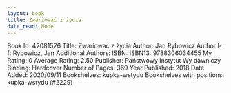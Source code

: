 ```yaml
---
layout: book
title: Zwariować z życia
date_read: None
---
```


Book Id: 42081526
Title: Zwariować z życia
Author: Jan Rybowicz
Author l-f: Rybowicz, Jan
Additional Authors: 
ISBN: 
ISBN13: 9788306034455
My Rating: 0
Average Rating: 2.50
Publisher: Państwowy Instytut Wy  dawniczy
Binding: Hardcover
Number of Pages: 369
Year Published: 2018
Date Added: 2020/09/11
Bookshelves: kupka-wstydu
Bookshelves with positions: kupka-wstydu (#2229)

